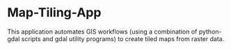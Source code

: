 # Map-Tiling-App
This application automates GIS workflows (using a combination of python-gdal scripts and gdal utility programs) to create  tiled maps from raster data.
